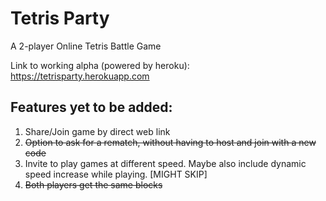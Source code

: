 # Tetris Party
A 2-player Online Tetris Battle Game


Link to working alpha (powered by heroku): https://tetrisparty.herokuapp.com


## Features yet to be added:

1. Share/Join game by direct web link
2. ~~Option to ask for a rematch, without having to host and join with a new code~~
3. Invite to play games at different speed. Maybe also include dynamic speed increase while playing. [MIGHT SKIP]
4. ~~Both players get the same blocks~~

